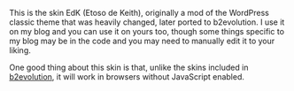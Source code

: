 This is the skin EdK (Etoso de Keith), originally a mod of the WordPress classic theme that was heavily changed, later ported to b2evolution.  I use it on my blog and you can use it on yours too, though some things specific to my blog may be in the code and you may need to manually edit it to your liking.

One good thing about this skin is that, unlike the skins included in [b2evolution](https://github.com/keithbowes/b2evolution), it will work in browsers without JavaScript enabled.
